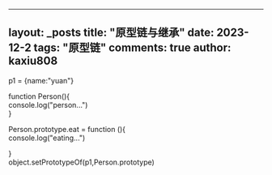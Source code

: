 
---
layout: _posts
title: "原型链与继承"
date:   2023-12-2
tags: "原型链"
comments: true
author: kaxiu808  
---

p1  = {name:"yuan"}  
  
function Person(){  
    console.log("person...")  
}  
  
Person.prototype.eat = function (){  
 console.log("eating...")  
  
}  
object.setPrototypeOf(p1,Person.prototype)
<!--stackedit_data:
eyJoaXN0b3J5IjpbLTE2MTQ0MDUxOSwyMTI3Njc1NjQ5XX0=
-->